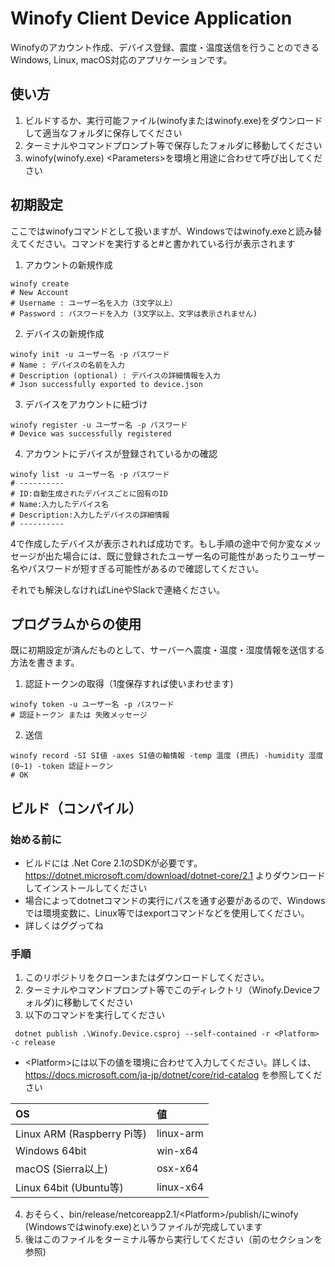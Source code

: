 # Winofy Client Device Application
Winofyのアカウント作成、デバイス登録、震度・温度送信を行うことのできるWindows, Linux, macOS対応のアプリケーションです。

## 使い方
1. ビルドするか、実行可能ファイル(winofyまたはwinofy.exe)をダウンロードして適当なフォルダに保存してください
2. ターミナルやコマンドプロンプト等で保存したフォルダに移動してください
3. winofy(winofy.exe) \<Parameters\>を環境と用途に合わせて呼び出してください

## 初期設定
ここではwinofyコマンドとして扱いますが、Windowsではwinofy.exeと読み替えてください。コマンドを実行すると#と書かれている行が表示されます
1. アカウントの新規作成
``` shell
winofy create
# New Account
# Username : ユーザー名を入力（3文字以上）
# Password : パスワードを入力 (3文字以上、文字は表示されません)
```
2. デバイスの新規作成
``` shell
winofy init -u ユーザー名 -p パスワード
# Name : デバイスの名前を入力
# Description (optional) : デバイスの詳細情報を入力
# Json successfully exported to device.json
```

3. デバイスをアカウントに紐づけ
``` shell
winofy register -u ユーザー名 -p パスワード
# Device was successfully registered
```

4. アカウントにデバイスが登録されているかの確認
``` shell
winofy list -u ユーザー名 -p パスワード
# ----------
# ID:自動生成されたデバイスごとに固有のID
# Name:入力したデバイス名
# Description:入力したデバイスの詳細情報
# ----------
```

4で作成したデバイスが表示されれば成功です。もし手順の途中で何か変なメッセージが出た場合には、既に登録されたユーザー名の可能性があったりユーザー名やパスワードが短すぎる可能性があるので確認してください。

それでも解決しなければLineやSlackで連絡ください。

## プログラムからの使用
既に初期設定が済んだものとして、サーバーへ震度・温度・湿度情報を送信する方法を書きます。
1. 認証トークンの取得（1度保存すれば使いまわせます)
``` shell
winofy token -u ユーザー名 -p パスワード
# 認証トークン または 失敗メッセージ
```
2. 送信
``` shell
winofy record -SI SI値 -axes SI値の軸情報 -temp 温度 (摂氏) -humidity 湿度 (0~1) -token 認証トークン
# OK
```

## ビルド（コンパイル）
### 始める前に

- ビルドには .Net Core 2.1のSDKが必要です。https://dotnet.microsoft.com/download/dotnet-core/2.1 よりダウンロードしてインストールしてください
- 場合によってdotnetコマンドの実行にパスを通す必要があるので、Windowsでは環境変数に、Linux等ではexportコマンドなどを使用してください。
- 詳しくはググってね

### 手順

1. このリポジトリをクローンまたはダウンロードしてください。
2. ターミナルやコマンドプロンプト等でこのディレクトリ（Winofy.Deviceフォルダ)に移動してください
3. 以下のコマンドを実行してください
``` shell
 dotnet publish .\Winofy.Device.csproj --self-contained -r <Platform> -c release
```

 - \<Platform\>には以下の値を環境に合わせて入力してください。詳しくは、https://docs.microsoft.com/ja-jp/dotnet/core/rid-catalog を参照してください

 | OS | 値 |
 |:---|:---|
 | Linux ARM (Raspberry Pi等) | linux-arm |
 | Windows 64bit | win-x64 |
 | macOS (Sierra以上) | osx-x64 |
 | Linux 64bit (Ubuntu等) | linux-x64 |

 4. おそらく、bin/release/netcoreapp2.1/\<Platform\>/publish/にwinofy (Windowsではwinofy.exe)というファイルが完成しています
 5. 後はこのファイルをターミナル等から実行してください（前のセクションを参照)